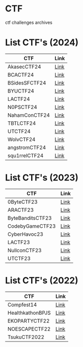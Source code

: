# CTF
ctf challenges archives


# List CTF's (2024)

| CTF           | Link                  |
| ------------- | --------------------- |
| AkasecCTF24   | [Link](AkasecCTF24)   |
| BCACTF24      | [Link](BCACTF24)      |
| BSidesSFCTF24 | [Link](BSidesSFCTF24) |
| BYUCTF24      | [Link](BYUCTF24)      |
| LACTF24       | [Link](LACTF24)       |
| N0PSCTF24     | [Link](N0PSCTF24)     |
| NahamConCTF24 | [Link](NahamConCTF24) |
| TBTLCTF24     | [Link](TBTLCTF24)     |
| UTCTF24       | [Link](UTCTF24)       |
| WolvCTF24     | [Link](WolvCTF24)     |
| angstromCTF24 | [Link](angstromCTF24) |
| squ1rrelCTF24 | [Link](squ1rrelCTF24) |


# List CTF's (2023)

| CTF              | Link                     |
| ---------------- | ------------------------ |
| 0ByteCTF23       | [Link](0ByteCTF23)       |
| ARACTF23         | [Link](ARACTF23)         |
| ByteBanditsCTF23 | [Link](ByteBanditsCTF23) |
| CodebyGameCTF23  | [Link](CodebyGameCTF23)  |
| CyberHavoc23     | [Link](CyberHavoc23)     |
| LACTF23          | [Link](LACTF23)          |
| NullconCTF23     | [Link](NullconCTF23)     |
| UTCTF23          | [Link](UTCTF23)          |


# List CTF's (2022)

| CTF              | Link                     |
| ---------------- | ------------------------ |
| Compfest14       | [Link](Compfest14)       |
| HealthkathonBPJS | [Link](HealthkathonBPJS) |
| EKOPARTYCTF22    | [Link](EKOPARTYCTF22)    |
| NOESCAPECTF22    | [Link](NOESCAPECTF22)    |
| TsukuCTF2022     | [Link](TsukuCTF2022)     |
